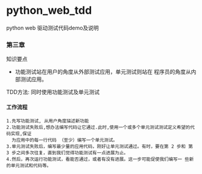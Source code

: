 # python_web_tdd
python web 驱动测试代码demo及说明

### 第三章
知识要点
- 功能测试站在用户的角度从外部测试应用，单元测试则站在 程序员的角度从内部测试应用。

TDD方法:
    同时使用功能测试及单元测试

#### 工作流程
    1.先写功能测试, 从用户角度描述新功能
    2.功能测试失败后,想办法编写代码让它通过.此时,使用一个或多个单元测试测试定义希望的代码实现,保证
      为应用中的每一行代码 （至少）编写一个单元测试。
    3.单元测试失败后，编写最少量的应用代码，刚好让单元测试通过。有时，要在第 2 步和 第 3 步之间多次往复，直到我们觉得功能测试有一点进展为止。
    4.然后，再次运行功能测试，看能否通过，或者有没有进展。这一步可能促使我们编写一 些新的单元测试和代码等。

